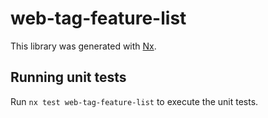 # web-tag-feature-list

This library was generated with [Nx](https://nx.dev).

## Running unit tests

Run `nx test web-tag-feature-list` to execute the unit tests.
